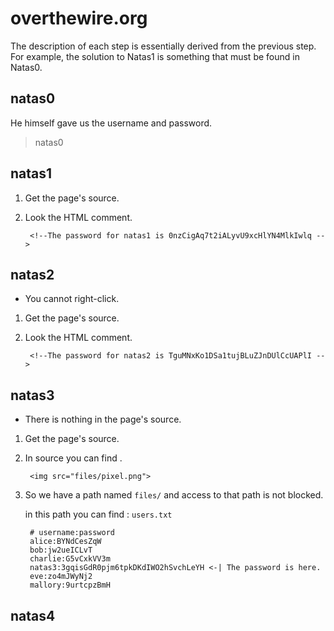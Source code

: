 # overthewire.org

The description of each step is essentially derived from the previous step. For example, the solution to Natas1 is something that must be found in Natas0.

## natas0

He himself gave us the username and password.

> natas0

## natas1

1. Get the page's source.
2. Look the HTML comment.

        <!--The password for natas1 is 0nzCigAq7t2iALyvU9xcHlYN4MlkIwlq -->

## natas2

- You cannot right-click.
1. Get the page's source.
2. Look the HTML comment.

        <!--The password for natas2 is TguMNxKo1DSa1tujBLuZJnDUlCcUAPlI -->

## natas3

- There is nothing in the page's source.
1. Get the page's source.
2. In source you can find .

        <img src="files/pixel.png">

3. So we have a path named `files/` and access to that path is not blocked.
        
    in this path you can find : `users.txt`

        # username:password
        alice:BYNdCesZqW
        bob:jw2ueICLvT
        charlie:G5vCxkVV3m
        natas3:3gqisGdR0pjm6tpkDKdIWO2hSvchLeYH <-| The password is here.
        eve:zo4mJWyNj2
        mallory:9urtcpzBmH

## natas4
